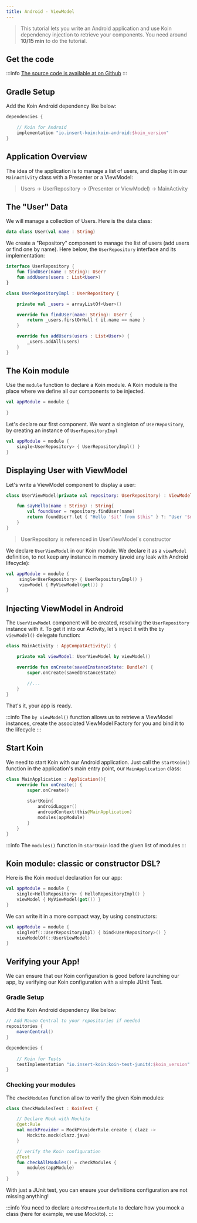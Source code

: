 ```yaml
---
title: Android - ViewModel
---
```


> This tutorial lets you write an Android application and use Koin dependency injection to retrieve your components.
> You need around __10/15 min__ to do the tutorial.

## Get the code

:::info
[The source code is available at on Github](https://github.com/InsertKoinIO/koin-getting-started/tree/main/android)
:::

## Gradle Setup

Add the Koin Android dependency like below:

```groovy
dependencies {

    // Koin for Android
    implementation "io.insert-koin:koin-android:$koin_version"
}
```

## Application Overview

The idea of the application is to manage a list of users, and display it in our `MainActivity` class with a Presenter or a ViewModel:

> Users -> UserRepository -> (Presenter or ViewModel) -> MainActivity

## The "User" Data

We will manage a collection of Users. Here is the data class: 

```kotlin
data class User(val name : String)
```

We create a "Repository" component to manage the list of users (add users or find one by name). Here below, the `UserRepository` interface and its implementation:

```kotlin
interface UserRepository {
    fun findUser(name : String): User?
    fun addUsers(users : List<User>)
}

class UserRepositoryImpl : UserRepository {

    private val _users = arrayListOf<User>()

    override fun findUser(name: String): User? {
        return _users.firstOrNull { it.name == name }
    }

    override fun addUsers(users : List<User>) {
        _users.addAll(users)
    }
}
```

## The Koin module

Use the `module` function to declare a Koin module. A Koin module is the place where we define all our components to be injected.

```kotlin
val appModule = module {
    
}
```

Let's declare our first component. We want a singleton of `UserRepository`, by creating an instance of `UserRepositoryImpl`

```kotlin
val appModule = module {
    single<UserRepository> { UserRepositoryImpl() }
}
```

## Displaying User with ViewModel

Let's write a ViewModel component to display a user:

```kotlin
class UserViewModel(private val repository: UserRepository) : ViewModel() {

    fun sayHello(name : String) : String{
        val foundUser = repository.findUser(name)
        return foundUser?.let { "Hello '$it' from $this" } ?: "User '$name' not found!"
    }
}
```

> UserRepository is referenced in UserViewModel`s constructor

We declare `UserViewModel` in our Koin module. We declare it as a `viewModel` definition, to not keep any instance in memory (avoid any leak with Android lifecycle):

```kotlin
val appModule = module {
     single<UserRepository> { UserRepositoryImpl() }
     viewModel { MyViewModel(get()) }
}
```

## Injecting ViewModel in Android

The `UserViewModel` component will be created, resolving the `UserRepository` instance with it. To get it into our Activity, let's inject it with the `by viewModel()` delegate function: 

```kotlin
class MainActivity : AppCompatActivity() {

    private val viewModel: UserViewModel by viewModel()

    override fun onCreate(savedInstanceState: Bundle?) {
        super.onCreate(savedInstanceState)
        
        //...
    }
}
```

That's it, your app is ready.

:::info
The `by viewModel()` function allows us to retrieve a ViewModel instances, create the associated ViewModel Factory for you and bind it to the lifecycle
:::

## Start Koin

We need to start Koin with our Android application. Just call the `startKoin()` function in the application's main entry point, our `MainApplication` class:

```kotlin
class MainApplication : Application(){
    override fun onCreate() {
        super.onCreate()
        
        startKoin{
            androidLogger()
            androidContext(this@MainApplication)
            modules(appModule)
        }
    }
}
```

:::info
The `modules()` function in `startKoin` load the given list of modules
:::

## Koin module: classic or constructor DSL?

Here is the Koin moduel declaration for our app:

```kotlin
val appModule = module {
    single<HelloRepository> { HelloRepositoryImpl() }
    viewModel { MyViewModel(get()) }
}
```

We can write it in a more compact way, by using constructors:

```kotlin
val appModule = module {
    singleOf(::UserRepositoryImpl) { bind<UserRepository>() }
    viewModelOf(::UserViewModel)
}
```

## Verifying your App!

We can ensure that our Koin configuration is good before launching our app, by verifying our Koin configuration with a simple JUnit Test.

### Gradle Setup

Add the Koin Android dependency like below:

```groovy
// Add Maven Central to your repositories if needed
repositories {
	mavenCentral()    
}

dependencies {
    
    // Koin for Tests
    testImplementation "io.insert-koin:koin-test-junit4:$koin_version"
}
```

### Checking your modules

The `checkModules` function allow to verify the given Koin modules:

```kotlin
class CheckModulesTest : KoinTest {

    // Declare Mock with Mockito
    @get:Rule
    val mockProvider = MockProviderRule.create { clazz ->
        Mockito.mock(clazz.java)
    }

    // verify the Koin configuration
    @Test
    fun checkAllModules() = checkModules {
        modules(appModule)
    }
}
```

With just a JUnit test, you can ensure your definitions configuration are not missing anything!

:::info
You need to declare a `MockProviderRule` to declare how you mock a class (here for example, we use Mockito). 
:::

